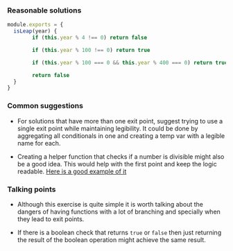 ### Reasonable solutions

```javascript
module.exports = {
  isLeap(year) {
        if (this.year % 4 !== 0) return false

        if (this.year % 100 !== 0) return true

        if (this.year % 100 === 0 && this.year % 400 === 0) return true

        return false
  }
}
```

### Common suggestions

- For solutions that have more than one exit point, suggest trying to use a single
exit point while maintaining legibility. It could be done by aggregating all
conditionals in one and creating a temp var with a legible name for each.

- Creating a helper function that checks if a number is divisible might also be
a good idea. This would help with the first point and keep the logic readable.
[Here is a good example of it](https://exercism.io/tracks/javascript/exercises/leap/solutions/caa4742c2be14884848044f9bcfbb775)

### Talking points

- Although this exercise is quite simple it is worth talking about the dangers of
having functions with a lot of branching and specially when they lead to exit points.

- If there is a boolean check that returns `true` or `false` then just returning the
result of the boolean operation might achieve the same result.
